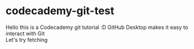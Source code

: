 # codecademy-git-test
 
Hello this is a Codecademy git tutorial :D
GitHub Desktop makes it easy to interact with Git  
Let's try fetching
